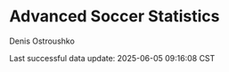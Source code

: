 # Advanced Soccer Statistics
Denis Ostroushko

<!-- gfm -->

Last successful data update: 2025-06-05 09:16:08 CST

